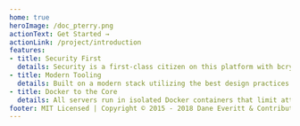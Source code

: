 ```yaml
---
home: true
heroImage: /doc_pterry.png
actionText: Get Started →
actionLink: /project/introduction
features:
- title: Security First
  details: Security is a first-class citizen on this platform with bcrypt hashing, AES-256-CBC encryption, and HTTPS support out of the box.
- title: Modern Tooling
  details: Built on a modern stack utilizing the best design practices that make it easy to jump in and make modifications.
- title: Docker to the Core
  details: All servers run in isolated Docker containers that limit attack vectors, provide strict resource limits, and provide environments tailored to each specific game.
footer: MIT Licensed | Copyright © 2015 - 2018 Dane Everitt & Contributors
---
```

